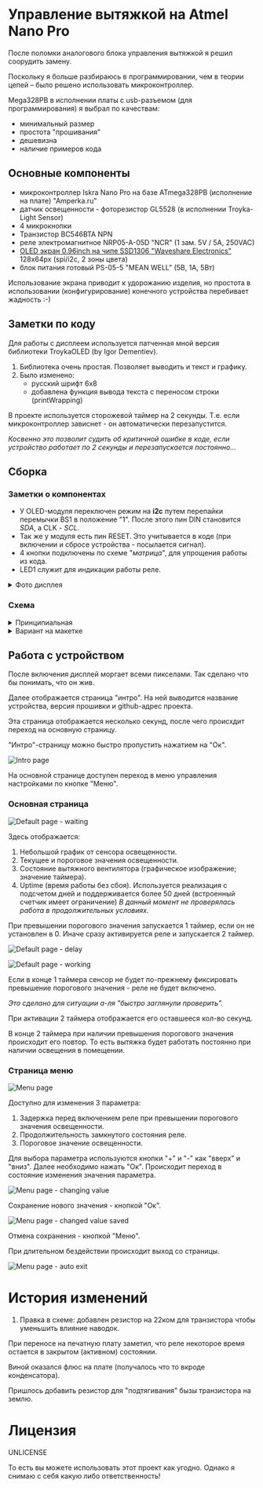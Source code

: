 # Управление вытяжкой на Atmel Nano Pro

После поломки аналогового блока управления вытяжкой я решил соорудить замену.

Поскольку я больше разбираюсь в программировании, чем в теории цепей – было решено использовать микроконтроллер.

Mega328PB в исполнении платы с usb-разъемом (для программирования) я выбрал по качествам:

- минимальный размер
- простота "прошивания"
- дешевизна
- наличие примеров кода



## Основные компоненты

- микроконтроллер Iskra Nano Pro на базе ATmega328PB (исполнение на плате) "Amperka.ru"
- датчик освещенности - фоторезистор GL5528 (в исполнении Troyka-Light Sensor)
- 4 микрокнопки
- Транзистор BC546BTA NPN
- реле электромагнитное NRP05-A-05D "NCR" (1 зам. 5V / 5A, 250VAC)
- [OLED экран 0.96inch на чипе SSD1306 "Waveshare Electronics"](https://www.waveshare.com/0.96inch-oled-b.htm) 128x64px (spi/i2c, 2 зоны цвета) 
- блок питания готовый PS-05-5 "MEAN WELL" (5В, 1А, 5Вт)

Использование экрана приводит к удорожанию изделия, но простота в использовании (конфигурирование) конечного устройства перебивает жадность :-)



## Заметки по коду

Для работы с дисплеем используется патченная мной версия библиотеки TroykaOLED (by Igor Dementiev).

1. Библиотека очень простая. Позволяет выводить и текст и графику.
2. Было изменено:
   - русский шрифт 6x8
   - добавлена функция вывода текста с переносом строки (printWrapping)

В проекте используется сторожевой таймер на 2 секунды. Т.е. если микроконтроллер зависнет - он автоматически перезапустится.

_Косвенно это позволит судить об критичной ошибке в коде, если устройство работает по 2 секунды и перезапускается постоянно..._



## Сборка

### Заметки о компонентах

- У OLED-модуля переключен режим на **i2c** путем перепайки перемычки BS1 в положение "1". После этого пин DIN становится *SDA*, а CLK - *SCL*.
- Так же у модуля есть пин RESET. Это учитывается в коде (при включении и сбросе устройства - посылается сигнал).
- 4 кнопки подключены по схеме "*матрица*", для упрощения работы из кода.
- LED1 служит для индикации работы реле.

<details><summary>Фото дисплея</summary>

![Вид спереди](/docs/oled-1.png)

![Вид сзади](/docs/oled-1-back.png)

</details>



### Схема

<details><summary>Принципиальная</summary>

![Схема](/docs/schema.png)

</details>

<details><summary>Вариант на макетке</summary> 

![Макетка](/docs/bread-board.png)

</details>



## Работа с устройством

После включения дисплей моргает всеми пикселами. Так сделано что бы понимать, что он жив.

Далее отображается страница "интро". На ней выводится название устройства, версия прошивки и github-адрес проекта.

Эта страница отображается несколько секунд, после чего происхдит переход на основную страницу.

"Интро"-страницу можно быстро пропустить нажатием на "Ок".

![Intro page](/docs/intro-page.png)

На основной странице доступен переход в меню управления настройками по кнопке "Меню".



### Основная страница

![Default page - waiting](/docs/default-page-waiting.png)

Здесь отображается:

1. Небольшой график от сенсора освещенности.
2. Текущее и пороговое значения освещенности.
3. Состояние вытяжного вентилятора (графическое изображение; значение таймера).
4. Uptime (время работы без сбоя). Используется реализация с подсчетом дней и поддерживается более 50 дней (встроенный счетчик имеет ограничение) _В данный момент не проверялась работа в продолжительных условиях._

При превышении порогового значения запускается 1 таймер, если он не установлен в 0. Иначе сразу активируется реле и запускается 2 таймер.

![Default page - delay](/docs/default-page-fan-delay.png)

![Default page - working](/docs/default-page-fan-on.png)

Если в конце 1 таймера сенсор не будет по-прежнему фиксировать превышение порогового значения - реле не будет включено. 

_Это сделано для ситуации а-ля "быстро заглянули проверить"._

При активации 2 таймера отображается его оставшееся кол-во секунд.

В конце 2 таймера при наличии превышения порогового значения происходит его повтор. То есть вытяжка будет работать постоянно при наличии освещения в помещении.



### Страница меню

![Menu page](/docs/menu-page.png)

Доступно для изменения 3 параметра:

1. Задержка перед включением реле при превышении порогового значения освещенности.
2. Продолжительность замкнутого состояния реле.
3. Пороговое значение освещенности.

Для выбора параметра используются кнопки "+" и "-" как "вверх" и "вниз". Далее необходимо нажать "Ок".
Происходит переход в состояние изменения значения параметра.

![Menu page - changing value](/docs/menu-page-changing-value.png)

Сохранение нового значения - кнопкой "Ок".

![Menu page - changed value saved](/docs/menu-page-changed-value-saved.png)

Отмена сохранения - кнопкой "Меню".

При длительном бездействии происходит выход со страницы.

![Menu page - auto exit](/docs/menu-page-auto-exit.png)


# История изменений

1. Правка в схеме: добавлен резистор на 22ком для транзистора чтобы уменьшить влияние наводок. 

При переносе на печатную плату заметил, что реле некоторое время остается в закрытом (активном) состоянии. 

Виной оказался флюс на плате (получалось что то вкроде конденсатора). 

Пришлось добавить резистор для "подтягивания" бызы транзистора на землю.


# Лицензия

UNLICENSE

То есть вы можете использовать этот проект как угодно. Однако я снимаю с себя какую либо ответственность!
